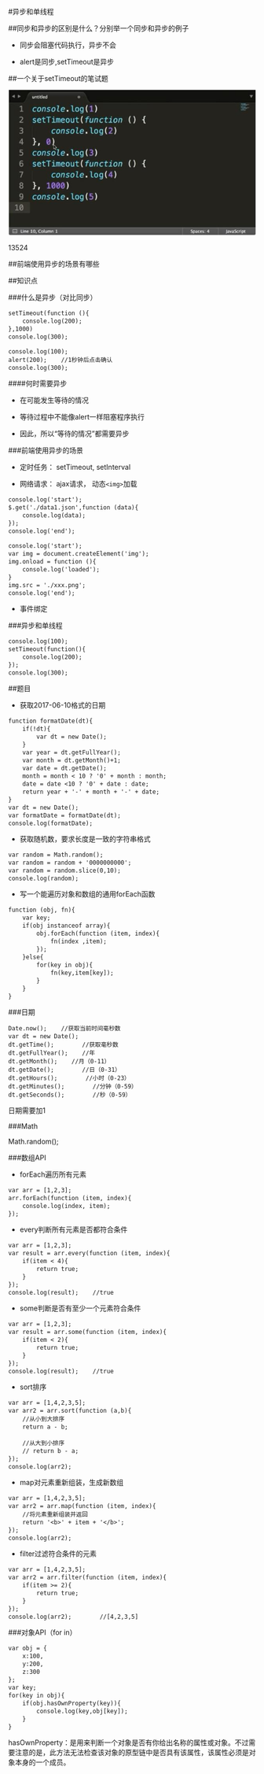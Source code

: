 #异步和单线程




##同步和异步的区别是什么？分别举一个同步和异步的例子

- 同步会阻塞代码执行，异步不会

- alert是同步,setTimeout是异步


##一个关于setTimeout的笔试题

![](/assets/360截图20170929054936843.jpg)

13524


##前端使用异步的场景有哪些




##知识点

###什么是异步（对比同步）

```console.log(100);
setTimeout(function (){
    console.log(200);
},1000)
console.log(300);
```

```
console.log(100);
alert(200);    //1秒钟后点击确认
console.log(300);
```



####何时需要异步

- 在可能发生等待的情况

- 等待过程中不能像alert一样阻塞程序执行

- 因此，所以“等待的情况”都需要异步



###前端使用异步的场景

- 定时任务： setTimeout, setInterval


- 网络请求： ajax请求， 动态`<img>`加载

```
console.log('start');
$.get('./data1.json',function (data){
    console.log(data);
});
console.log('end');
```

```
console.log('start');
var img = document.createElement('img');
img.onload = function (){
    console.log('loaded');
}
img.src = './xxx.png';
console.log('end');
```


- 事件绑定




###异步和单线程

```
console.log(100);
setTimeout(function(){
    console.log(200);
});
console.log(300);
```





##题目

- 获取2017-06-10格式的日期

```
function formatDate(dt){
    if(!dt){
        var dt = new Date();
    }
    var year = dt.getFullYear();
    var month = dt.getMonth()+1;
    var date = dt.getDate();
    month = month < 10 ? '0' + month : month;
    date = date <10 ? '0' + date : date;
    return year + '-' + month + '-' + date;
}
var dt = new Date();
var formatDate = formatDate(dt);
console.log(formatDate);
```



- 获取随机数，要求长度是一致的字符串格式

```
var random = Math.random();
var random = random + '0000000000';
var random = random.slice(0,10);
console.log(random);
```




- 写一个能遍历对象和数组的通用forEach函数

```
function (obj, fn){
    var key;
    if(obj instanceof array){
        obj.forEach(function (item, index){
            fn(index ,item);
        });
    }else{
        for(key in obj){
            fn(key,item[key]);
        }
    }
}
```





###日期

```
Date.now();    //获取当前时间毫秒数
var dt = new Date();
dt.getTime();        //获取毫秒数
dt.getFullYear();    //年
dt.getMonth();    //月（0-11）
dt.getDate();        //日（0-31）
dt.getHours();        //小时（0-23）
dt.getMinutes();        //分钟（0-59）
dt.getSeconds();        //秒（0-59）
```
日期需要加1


###Math

Math.random();


###数组API

- forEach遍历所有元素

```
var arr = [1,2,3];
arr.forEach(function (item, index){
    console.log(index, item);
});
```


- every判断所有元素是否都符合条件

```
var arr = [1,2,3];
var result = arr.every(function (item, index){
    if(item < 4){
        return true;
    }
});
console.log(result);    //true
```


- some判断是否有至少一个元素符合条件

```
var arr = [1,2,3];
var result = arr.some(function (item, index){
    if(item < 2){
        return true;
    }
});
console.log(result);    //true
```



- sort排序

```
var arr = [1,4,2,3,5];
var arr2 = arr.sort(function (a,b){
    //从小到大排序
    return a - b;
    
    //从大到小排序
    // return b - a;
});
console.log(arr2);
```



- map对元素重新组装，生成新数组

```
var arr = [1,4,2,3,5];
var arr2 = arr.map(function (item, index){
    //将元素重新组装并返回
    return '<b>' + item + '</b>';
});
console.log(arr2);
```



- filter过滤符合条件的元素

```
var arr = [1,4,2,3,5];
var arr2 = arr.filter(function (item, index){
    if(item >= 2){
        return true;
    }
});
console.log(arr2);        //[4,2,3,5]
```






###对象API（for in）

```
var obj = {
    x:100,
    y:200,
    z:300
};
var key;
for(key in obj){
    if(obj.hasOwnProperty(key)){
        console.log(key,obj[key]);
    }
}
```

hasOwnProperty：是用来判断一个对象是否有你给出名称的属性或对象。不过需要注意的是，此方法无法检查该对象的原型链中是否具有该属性，该属性必须是对象本身的一个成员。










































